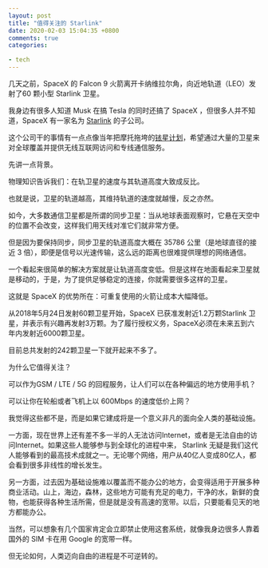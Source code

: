 ```yaml
---
layout: post
title: "值得关注的 Starlink"
date: 2020-02-03 15:04:35 +0800
comments: true
categories: 

- tech
---
```


几天之前，SpaceX 的 Falcon 9 火箭离开卡纳维拉尔角，向近地轨道（LEO）发射了60 颗小型 Starlink 卫星。

我身边有很多人知道 Musk 在搞 Tesla 的同时还搞了 SpaceX ，但很多人并不知道，SpaceX 有一家名为 [Starlink](https://www.youtube.com/watch?v=giQ8xEWjnBs) 的子公司。

这个公司干的事情有一点点像当年把摩托拖垮的[铱星计划](https://zh.wikipedia.org/wiki/%E9%93%B1%E5%8D%AB%E6%98%9F)，希望通过大量的卫星来对全球覆盖并提供无线互联网访问和专线通信服务。

先讲一点背景。

物理知识告诉我们：在轨卫星的速度与其轨道高度大致成反比。

也就是说，卫星的轨道越高，其维持轨道的速度就越慢，反之亦然。

如今，大多数通信卫星都是所谓的同步卫星：当从地球表面观察时，它悬在天空中的位置不会改变，这样我们用天线对准它们就非常方便。

但是因为要保持同步，同步卫星的轨道高度大概在 35786 公里（是地球直径的接近 3 倍），即便是信号以光速传输，这么远的距离也很难提供理想的网络通信。

一个看起来很简单的解决方案就是让轨道高度变低。但是这样在地面看起来卫星就是移动的，于是，为了提供足够稳定的连接，你就需要很多这样的卫星。

这就是 SpaceX 的优势所在：可重复使用的火箭让成本大幅降低。

从2018年5月24日发射60颗卫星开始，SpaceX 已获准发射近1.2万颗Starlink 卫星，并表示有兴趣再发射3万颗。为了履行授权义务，SpaceX必须在未来五到六年内发射近6000颗卫星。

目前总共发射的242颗卫星一下就开起来不多了。

为什么它值得关注？

可以作为GSM / LTE / 5G 的回程服务，让人们可以在各种偏远的地方使用手机？

可以让你在轮船或者飞机上以 600Mbps 的速度低价上网？

我觉得这些都不是，而是如果它建成将是一个意义非凡的面向全人类的基础设施。

一方面，现在世界上还有差不多一半的人无法访问Internet，或者是无法自由的访问Internet。如果这些人能够参与到全球化的进程中来， Starlink 无疑是我们这代人能够看到的最高技术成就之一。无论哪个网络，用户从40亿人变成80亿人，都会看到很多非线性的增长发生。

另一方面，过去因为基础设施难以覆盖而不能办公的地方，会变得适用于开展多种商业活动。山上，海边，森林，这些地方可能有充足的电力，干净的水，新鲜的食物，也能获得各种生活所需，但是就是没有高速的宽带。以后，只要能看见天的地方都能办公。

当然，可以想象有几个国家肯定会立即禁止使用这套系统，就像我身边很多人靠着国外的 SIM 卡在用 Google 的宽带一样。

但无论如何，人类迈向自由的进程是不可逆转的。


